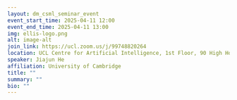 ```yaml
---
layout: dm_csml_seminar_event
event_start_time: 2025-04-11 12:00
event_end_time: 2025-04-11 13:00
img: ellis-logo.png
alt: image-alt
join_link: https://ucl.zoom.us/j/99748820264
location: UCL Centre for Artificial Intelligence, 1st Floor, 90 High Holborn, London WC1V 6BH
speaker: Jiajun He
affiliation: University of Cambridge
title: ""
summary: ""
bio: ""
---
```

